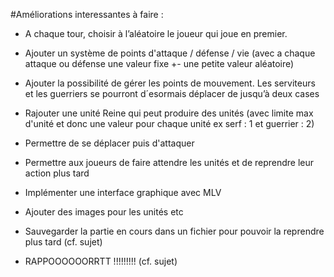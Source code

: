 #Améliorations interessantes à faire : 
- A chaque tour, choisir à l’aléatoire le joueur qui joue en premier.
- Ajouter un système de points d'attaque / défense / vie (avec a chaque attaque ou défense une valeur fixe +- une petite valeur aléatoire)
- Ajouter la possibilité de gérer les points de mouvement. Les serviteurs et les guerriers se pourront d´esormais déplacer de jusqu’à deux cases
- Rajouter une unité Reine qui peut produire des unités (avec limite max d'unité et donc une valeur pour chaque unité ex serf : 1 et guerrier : 2)
- Permettre de se déplacer puis d'attaquer
- Permettre aux joueurs de faire attendre les unités et de reprendre leur action plus tard

- Implémenter une interface graphique avec MLV
- Ajouter des images pour les unités etc

- Sauvegarder la partie en cours dans un fichier pour pouvoir la reprendre plus tard (cf. sujet)


- RAPPOOOOOORRTT !!!!!!!!! (cf. sujet)
